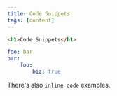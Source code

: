 ```yaml
---
title: Code Snippets
tags: [content]
---
```


```html
<h1>Code Snippets</h1>
```

```yml
foo: bar
bar:
    foo:
        biz: true
```

There's also `inline code` examples.
